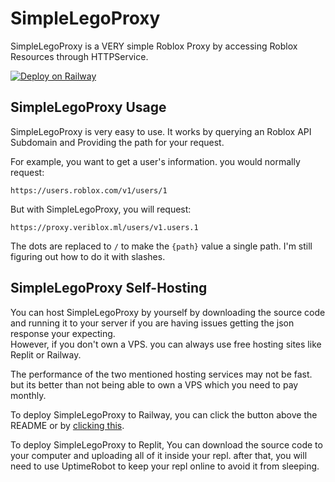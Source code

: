 # SimpleLegoProxy
SimpleLegoProxy is a VERY simple Roblox Proxy by accessing Roblox Resources through HTTPService.

[![Deploy on Railway](https://railway.app/button.svg)](https://railway.app/new/template/Nod3IF?referralCode=pmHjGZ)

## SimpleLegoProxy Usage
SimpleLegoProxy is very easy to use. It works by querying an Roblox API Subdomain and Providing the path for your request.

For example, you want to get a user's information. you would normally request:
```
https://users.roblox.com/v1/users/1
```

But with SimpleLegoProxy, you will request:
```
https://proxy.veriblox.ml/users/v1.users.1
```
The dots are replaced to `/` to make the `{path}` value a single path. I'm still figuring out how to do it with slashes.

## SimpleLegoProxy Self-Hosting
You can host SimpleLegoProxy by yourself by downloading the source code and running it to your server if you are having issues getting the json response your expecting.\
However, if you don't own a VPS. you can always use free hosting sites like Replit or Railway.

The performance of the two mentioned hosting services may not be fast. but its better than not being able to own a VPS which you need to pay monthly.

To deploy SimpleLegoProxy to Railway, you can click the button above the README or by [clicking this](https://railway.app/new/template/Nod3IF?referralCode=pmHjGZ).

To deploy SimpleLegoProxy to Replit, You can download the source code to your computer and uploading all of it inside your repl. after that, you will need to use UptimeRobot to keep your repl online to avoid it from sleeping.
